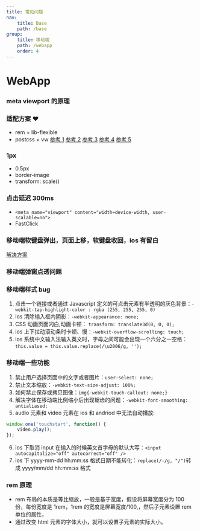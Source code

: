 ```yaml
---
title: 常见问题
nav:
    title: Base
    path: /base
group:
    title: 移动端
    path: /webapp
    order: 4
---
```


# WebApp

### meta viewport 的原理

### 适配方案 ❤️

-   rem + lib-flexible
-   postcss + vw
    [参考 1](https://juejin.cn/post/6844903613320396808#heading-8)
    [参考 2](https://github.com/forthealllight/blog/issues/13)
    [参考 3](https://juejin.cn/post/6844903651245293582#heading-25)
    [参考 4](https://juejin.cn/post/6844903845617729549)
    [参考 5](https://juejin.cn/post/6885721051360133133)

### 1px

-   0.5px
-   border-image
-   transform: scale()

### 点击延迟 300ms

-   `<meta name="viewport" content="width=device-width, user-scalable=no">`
-   FastClick

### 移动端软键盘弹出，页面上移，软键盘收回，ios 有留白

[解决方案](https://juejin.cn/post/6859545317378490376)

### 移动端弹窗点透问题

### 移动端样式 bug

1. 点击一个链接或者通过 Javascript 定义的可点击元素有半透明的灰色背景：`-webkit-tap-highlight-color : rgba (255, 255, 255, 0)`
2. ios 清除输入框内阴影：`-webkit-appearance: none;`
3. CSS 动画页面闪白,动画卡顿： `transform: translate3d(0, 0, 0);`
4. ios 上下拉动滚动条时卡顿、慢：`-webkit-overflow-scrolling: touch;`
5. ios 系统中文输入法输入英文时，字母之间可能会出现一个六分之一空格：`this.value = this.value.replace(/\u2006/g, '');`

### 移动端一些功能

1. 禁止用户选择页面中的文字或者图片：`user-select: none;`
2. 禁止文本缩放：`-webkit-text-size-adjust: 100%;`
3. 如何禁止保存或拷贝图像：`img{-webkit-touch-callout: none;}`
4. 解决字体在移动端比例缩小后出现锯齿的问题：`-webkit-font-smoothing: antialiased;`
5. audio 元素和 video 元素在 ios 和 andriod 中无法自动播放:

```js
window.one('touchstart', function() {
    video.play();
});
```

6. ios 下取消 input 在输入的时候英文首字母的默认大写：`<input autocapitalize="off" autocorrect="off" />`
7. ios 下 yyyy-mm-dd hh:mm:ss 格式日期不能转化：`replace(/-/g, "/")`转成 yyyy/mm/dd hh:mm:ss 格式

### rem 原理

-   rem 布局的本质是等比缩放，一般是基于宽度，假设将屏幕宽度分为 100 份，每份宽度是 1rem，1rem 的宽度是屏幕宽度/100,，然后子元素设置 rem 单位的属性，
-   通过改变 html 元素的字体大小，就可以设置子元素的实际大小。

